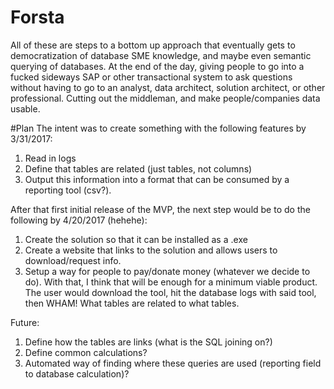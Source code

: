 # Forsta
All of these are steps to a bottom up approach that eventually gets to democratization of database SME knowledge, and maybe even semantic querying of databases. At the end of the day, giving people to go into a fucked sideways SAP or other transactional system to ask questions without having to go to an analyst, data architect, solution architect, or other professional. Cutting out the middleman, and make people/companies data usable.

#Plan
The intent was to create something with the following features by 3/31/2017:

1. Read in logs
2. Define that tables are related (just tables, not columns)
3. Output this information into a format that can be consumed by a reporting tool (csv?).

After that first initial release of the MVP, the next step would be to do the following by 4/20/2017 (hehehe):

1. Create the solution so that it can be installed as a .exe
2. Create a website that links to the solution and allows users to download/request info.
3. Setup a way for people to pay/donate money (whatever we decide to do).
With that, I think that will be enough for a minimum viable product. The user would download the tool, hit the database logs with said tool, then WHAM! What tables are related to what tables.

Future:

1. Define how the tables are links (what is the SQL joining on?)
2. Define common calculations?
3. Automated way of finding where these queries are used (reporting field to database calculation)?